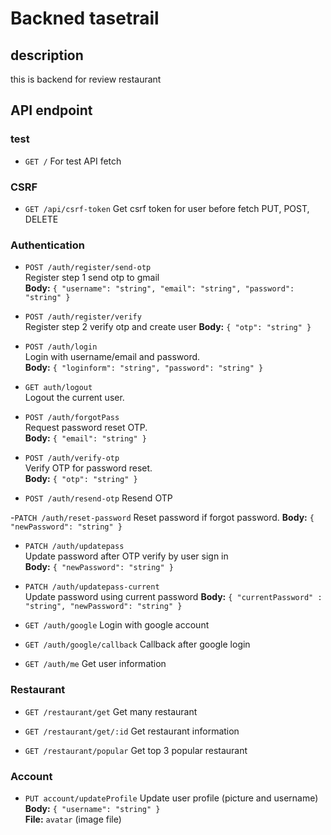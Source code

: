 # Backned tasetrail

## description

this is backend for review restaurant

## API endpoint

### test

- `GET /`
  For test API fetch

### CSRF

- `GET /api/csrf-token`
  Get csrf token for user before fetch PUT, POST, DELETE

### Authentication

- `POST /auth/register/send-otp`  
  Register step 1 send otp to gmail  
  **Body:** `{ "username": "string", "email": "string", "password": "string" }`

- `POST /auth/register/verify`  
  Register step 2 verify otp and create user
  **Body:** `{ "otp": "string" }`

- `POST /auth/login`  
  Login with username/email and password.  
  **Body:** `{ "loginform": "string", "password": "string" }`

- `GET auth/logout`  
  Logout the current user.

- `POST /auth/forgotPass`  
  Request password reset OTP.  
  **Body:** `{ "email": "string" }`

- `POST /auth/verify-otp`  
  Verify OTP for password reset.  
  **Body:** `{ "otp": "string" }`

- `POST /auth/resend-otp`
  Resend OTP

-`PATCH /auth/reset-password`
Reset password if forgot password.
**Body:** `{ "newPassword": "string" }`

- `PATCH /auth/updatepass`  
  Update password after OTP verify by user sign in  
  **Body:** `{ "newPassword": "string" }`

- `PATCH /auth/updatepass-current`  
  Update password using current password
  **Body:** `{ "currentPassword" : "string", "newPassword": "string" }`

- `GET /auth/google`
  Login with google account

- `GET /auth/google/callback`
  Callback after google login

- `GET /auth/me`
  Get user information

### Restaurant

- `GET /restaurant/get`
  Get many restaurant

- `GET /restaurant/get/:id`
  Get restaurant information

- `GET /restaurant/popular`
  Get top 3 popular restaurant

### Account

- `PUT account/updateProfile`
  Update user profile (picture and username)  
  **Body:** `{ "username": "string" }`  
  **File:** `avatar` (image file)
